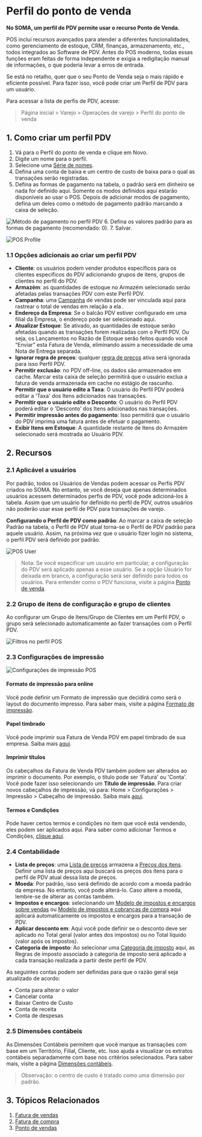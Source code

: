 # Perfil do ponto de venda


**No SOMA, um perfil de PDV permite usar o recurso Ponto de Venda.**


POS inclui recursos avançados para atender a diferentes funcionalidades, como
gerenciamento de estoque, CRM, finanças, armazenamento, etc., todos integrados ao
Software de PDV. Antes do POS moderno, todas essas funções eram feitas
de forma independente e exigia a redigitação manual de informações, o que poderia
levar a erros de entrada.


Se está no retalho, quer que o seu Ponto de Venda seja o mais rápido
e eficiente possível. Para fazer isso, você pode criar um Perfil de PDV para um usuário.


Para acessar a lista de perfis de PDV, acesse:



> 
> Página inicial > Varejo > Operações de varejo > Perfil do ponto de venda
> 
> 
> 


## 1. Como criar um perfil PDV


1. Vá para o Perfil do ponto de venda e clique em Novo.
2. Digite um nome para o perfil.
3. Selecione uma [Série de nomes](/docs/pt/setting-up/settings/naming-series).
4. Defina uma conta de baixa e um centro de custo de baixa para o qual as transações serão registradas.
5. Defina as formas de pagamento na tabela, o padrão será em dinheiro se nada for definido aqui. Somente os modos definidos aqui estarão disponíveis ao usar o POS. Depois de adicionar modos de pagamento, defina um deles como o método de pagamento padrão marcando a caixa de seleção.


![Método de pagamento no perfil PDV](/files/payment-method-in-pos.png)
6. Defina os valores padrão para as formas de pagamento (recomendado: 0).
7. Salvar.


![POS Profile](/files/pos-profile.png)


### 1.1 Opções adicionais ao criar um perfil PDV


* **Cliente**: os usuários podem vender produtos específicos para os clientes específicos do PDV adicionando grupos de itens, grupos de clientes no perfil do PDV.
* **Armazém**: as quantidades de estoque no Armazém selecionado serão afetadas pelas transações PDV com este Perfil PDV.
* **Campanha**: uma [Campanha](/docs/pt/CRM/campaign) de vendas pode ser vinculada aqui para rastrear o total de vendas em relação a ela .
* **Endereço da Empresa**: Se o balcão PDV estiver configurado em uma filial da Empresa, o endereço pode ser selecionado aqui.
* **Atualizar Estoque**: Se ativado, as quantidades de estoque serão afetadas quando as transações forem realizadas com o Perfil PDV. Ou seja, os Lançamentos no Razão de Estoque serão feitos quando você “Enviar” esta Fatura de Venda, eliminando assim a necessidade de uma Nota de Entrega separada.
* **Ignorar regra de preços**: qualquer [regra de preços](/docs/pt/accounts/pricing-rule) ativa será ignorada para isso Perfil PDV.
* **Permitir exclusão**: no PDV off-line, os dados são armazenados em cache. Marcar esta caixa de seleção permitirá que o usuário exclua a fatura de venda armazenada em cache no estágio de rascunho.
* **Permitir que o usuário edite a Taxa**: O usuário do Perfil PDV poderá editar a 'Taxa' dos Itens adicionados nas transações.
* **Permitir que o usuário edite o Desconto**: O usuário do Perfil PDV poderá editar o 'Desconto' dos Itens adicionados nas transações.
* **Permitir impressão antes do pagamento**: Isso permitirá que o usuário do PDV imprima uma fatura antes de efetuar o pagamento.
* **Exibir Itens em Estoque**: A quantidade restante de Itens do Armazém selecionado será mostrada ao Usuário PDV.


## 2. Recursos


### 2.1 Aplicável a usuários


Por padrão, todos os Usuários de Vendas podem acessar os Perfis PDV criados no SOMA. No entanto, se você deseja que apenas determinados usuários acessem determinados perfis de PDV, você pode adicioná-los à tabela. Assim que um usuário for definido no perfil de PDV, outros usuários não poderão usar esse perfil de PDV para transações de varejo.


**Configurando o Perfil de PDV como padrão**: Ao marcar a caixa de seleção Padrão na tabela, o Perfil de PDV atual torna-se o Perfil de PDV padrão para aquele usuário. Assim, na próxima vez que o usuário fizer login no sistema, o perfil PDV será definido por padrão.


![POS User](/files/pos-profile-default.png)



> 
> Nota: Se você especificar um usuário em particular, a configuração do PDV será
>  aplicado apenas a esse usuário. Se a opção Usuário for deixada em branco, a configuração será
>  ser definido para todos os usuários. Para entender como o PDV funciona, visite a página [Ponto de venda](/docs/pt/accounts/point-of-sales).
> 
> 
> 


### 2.2 Grupo de itens de configuração e grupo de clientes


Ao configurar um Grupo de Itens/Grupo de Clientes em um Perfil PDV, o grupo será selecionado automaticamente ao fazer transações com o Perfil PDV.


![Filtros no perfil POS](/files/filters-in-pos-profile.png)


### 2.3 Configurações de impressão


![Configurações de impressão POS](/files/pos-profile-in-print-settings.png)


#### Formato de impressão para online


Você pode definir um Formato de impressão que decidirá como será o layout do documento impresso. Para saber mais, visite a página [Formato de impressão](/docs/pt/setting-up/print/print-format).


#### Papel timbrado


Você pode imprimir sua Fatura de Venda PDV em papel timbrado de sua empresa. Saiba mais [aqui](/docs/pt/setting-up/print/letter-head).


#### Imprimir títulos


Os cabeçalhos da Fatura de Venda PDV também podem ser alterados ao imprimir o documento. Por exemplo, o título pode ser 'Fatura' ou 'Conta'. Você pode fazer isso selecionando um **Título de impressão**. Para criar novos cabeçalhos de impressão, vá para: Home > Configurações > Impressão > Cabeçalho de impressão. Saiba mais [aqui](/docs/pt/setting-up/print/print-headings).


#### Termos e Condições


Pode haver certos termos e condições no item que você está vendendo, eles podem ser aplicados aqui. Para saber como adicionar Termos e Condições, [clique aqui](/docs/pt/setting-up/print/terms-and-conditions).


### 2.4 Contabilidade


* **Lista de preços**: uma [Lista de preços](/docs/pt/stock/price-lists) armazena a [Preços dos itens]( /docs/pt/stock/item-price). Definir uma lista de preços aqui buscará os preços dos itens para o perfil de PDV atual dessa lista de preços.
* **Moeda**: Por padrão, isso será definido de acordo com a moeda padrão da empresa. No entanto, você pode alterá-lo. Caso altere a moeda, lembre-se de alterar as contas também.
* **Impostos e encargos**: selecionando um [Modelo de impostos e encargos sobre vendas](/docs/pt/selling/sales-taxes-and-charges-template)  ou [Modelo de impostos e cobranças de compra](/docs/pt/buying/purchase-taxes-and-charges-template) aqui aplicará automaticamente os impostos e encargos para a transação de PDV.
* **Aplicar desconto em**: Aqui você pode definir se o desconto deve ser aplicado no Total geral (valor antes dos impostos) ou no Total líquido (valor após os impostos).
* **Categoria de imposto**: Ao selecionar uma [Categoria de imposto](/docs/pt/accounts/tax-category) aqui, as Regras de imposto associado à categoria de imposto será aplicado a cada transação realizada a partir deste perfil de PDV.


As seguintes contas podem ser definidas para que o razão geral seja atualizado de acordo:


* Conta para alterar o valor
* Cancelar conta
* Baixar Centro de Custo
* Conta de receita
* Conta de despesas


### 2.5 Dimensões contábeis


As Dimensões Contábeis permitem que você marque as transações com base em um Território, Filial, Cliente, etc. Isso ajuda a visualizar os extratos contábeis separadamente com base nos critérios selecionados. Para saber mais, visite a página [Dimensões contábeis](/docs/pt/accounts/accounting-dimensions).



> 
> Observação: o centro de custo é tratado como uma dimensão por padrão.
> 
> 
> 


## 3. Tópicos Relacionados


1. [Fatura de vendas](/docs/pt/accounts/sales-invoice)
2. [Fatura de compra](/docs/pt/accounts/purchase-invoice)
3. [Ponto de vendas](/docs/pt/accounts/point-of-sales)
